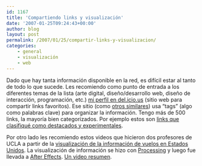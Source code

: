 ```yaml
---
id: 1167
title: 'Compartiendo links y visualización'
date: '2007-01-25T09:24:43+00:00'
author: blog
layout: post
permalink: /2007/01/25/compartir-links-y-visualizacion/
categories:
    - general
    - visualización
    - web
---
```


Dado que hay tanta información disponible en la red, es difí­cil estar al tanto de todo lo que sucede. Les recomiendo como punto de entrada a los diferentes temas de la lista (arte digital, diseño/desarrollo web, diseño de interacción, programación, etc.) [mi perfil en del.icio.us](http://del.icio.us/mga) (sitio web para compartir links favoritos). Ese sitio (como [otros similares](http://www.blinklist.com/mga)) usa “tags” (algo como palabras clave) para organizar la información. Tengo más de 500 links, la mayorí­a bien categorizados. Por ejemplo estos son [links que clasifiqué como destacados y experimentales](http://del.icio.us/mga/showcase+experimental/).

Por otro lado les recomiendo estos videos que hicieron dos profesores de UCLA a partir de la [visualización de la información de vuelos en Estados Unidos](http://users.design.ucla.edu/~akoblin/work/faa/index.html). La visualización de información se hizo con [Processing](http://www.processing.org/) y luego fue llevada a [After Effects](http://www.adobe.com/products/aftereffects/). [Un video resumen](http://users.design.ucla.edu/~akoblin/work/faa/Documentations.html).